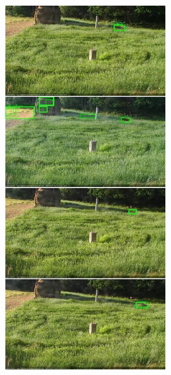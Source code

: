 ![20200714-180446-181448](in2/20200714/20200714-180446-181448_0_.jpg)
![20200714-181454-182455](in2/20200714/20200714-181454-182455_0_.jpg)
![20200714-182501-183503](in2/20200714/20200714-182501-183503_0_.jpg)
![20200714-183510-184511](in2/20200714/20200714-183510-184511_0_.jpg)
